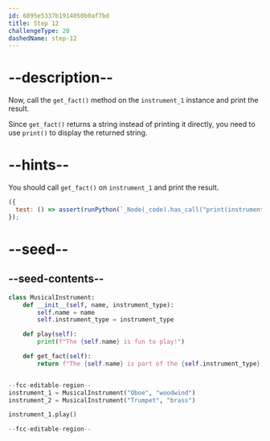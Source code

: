 ```yaml
---
id: 6895e5337b1914050b0af7bd
title: Step 12
challengeType: 20
dashedName: step-12
---
```


# --description--

Now, call the `get_fact()` method on the `instrument_1` instance and print the result.

Since `get_fact()` returns a string instead of printing it directly, you need to use `print()` to display the returned string.

# --hints--

You should call `get_fact()` on `instrument_1` and print the result.

```js
({
  test: () => assert(runPython(`_Node(_code).has_call("print(instrument_1.get_fact())")`))
});
```

# --seed--

## --seed-contents--

```py
class MusicalInstrument:
    def __init__(self, name, instrument_type):
        self.name = name
        self.instrument_type = instrument_type

    def play(self):
        print(f"The {self.name} is fun to play!")

    def get_fact(self):
        return f"The {self.name} is part of the {self.instrument_type} family of instruments."


--fcc-editable-region--
instrument_1 = MusicalInstrument("Oboe", "woodwind")
instrument_2 = MusicalInstrument("Trumpet", "brass")

instrument_1.play()

--fcc-editable-region--
```

